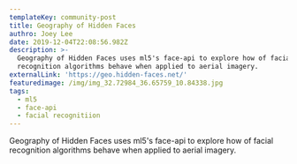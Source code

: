 ```yaml
---
templateKey: community-post
title: Geography of Hidden Faces
authro: Joey Lee
date: 2019-12-04T22:08:56.982Z
description: >-
  Geography of Hidden Faces uses ml5's face-api to explore how of facial
  recognition algorithms behave when applied to aerial imagery.
externalLink: 'https://geo.hidden-faces.net/'
featuredimage: /img/img_32.72984_36.65759_10.84338.jpg
tags:
  - ml5
  - face-api
  - facial recognitiion
---
```

Geography of Hidden Faces uses ml5's face-api to explore how of facial recognition algorithms behave when applied to aerial imagery.
